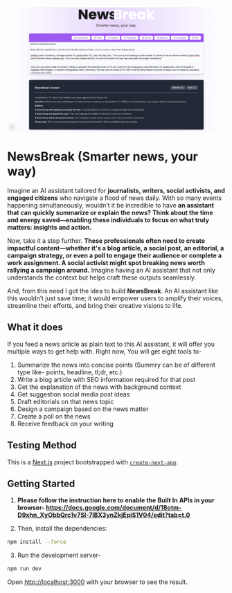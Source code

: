 
![NewsBreak Website Screenshot](public/social/NewsBreak.png?raw=true "NewsBreak")

# NewsBreak (Smarter news, your way)

Imagine an AI assistant tailored for **journalists, writers, social activists, and engaged citizens** who navigate a flood of news daily. With so many events happening simultaneously, wouldn’t it be incredible to have **an assistant that can quickly summarize or explain the news? Think about the time and energy saved—enabling these individuals to focus on what truly matters: insights and action.**

Now, take it a step further. **These professionals often need to create impactful content—whether it's a blog article, a social post, an editorial, a campaign strategy, or even a poll to engage their audience or complete a work assignment. A social activist might spot breaking news worth rallying a campaign around.** Imagine having an AI assistant that not only understands the context but helps craft these outputs seamlessly. 

And, from this need I got the idea to build **NewsBreak**. An AI assistant like this wouldn’t just save time; it would empower users to amplify their voices, streamline their efforts, and bring their creative visions to life. 

## What it does
If you feed a news article as plain text to this AI assistant, it will offer you multiple ways to get help with. Right now, You will get eight tools to- 

1. Summarize the news into concise points (Summry can be of different type like- points, headline, tl;dr, etc.)
2. Write a blog article with SEO information required for that post
3. Get the explanation of the news with background context
4. Get suggestion social media post ideas
5. Draft editorials on that news topic
6. Design a campaign based on the news matter
7. Create a poll on the news
8. Receive feedback on your writing

## Testing Method

This is a [Next.js](https://nextjs.org) project bootstrapped with [`create-next-app`](https://nextjs.org/docs/app/api-reference/cli/create-next-app).

## Getting Started

1. **Please follow the instruction here to enable the Built In APIs in your browser- https://docs.google.com/document/d/18otm-D9xhn_XyObbQrc1v7SI-7lBX3ynZkjEpiS1V04/edit?tab=t.0**

2. Then, install the dependencies:

```bash
npm install --force
```

3. Run the development server-
```bash
npm run dev

```

Open [http://localhost:3000](http://localhost:3000) with your browser to see the result.

